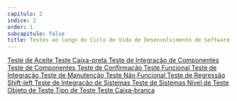 ```yaml
---
capitulo: 2
indice: 2
order: 1
subcapitulo: false
title: Testes ao longo do Ciclo de Vida de Desenvolvimento de Software - Palavras Chave
---
```


<!-- TODO: Adicionar plugin do github pages que tem indices organizados automaticamente, retirando o order das variaveis -->

<div class="d-inline">
  <a class="text-decoration-none" href="https://glossary.istqb.org/pt_BR/term/teste-de-aceite">
    <span class="badge rounded-pill bg-dark">Teste de Aceite</span>
  </a>
  <a class="text-decoration-none" href="https://glossary.istqb.org/pt_BR/term/teste-caixa-preta">
    <span class="badge rounded-pill bg-dark">Teste Caixa-preta</span>
  </a>
  <a class="text-decoration-none" href="https://glossary.istqb.org/pt_BR/term/teste-de-integracao-de-componentes">
    <span class="badge rounded-pill bg-dark">Teste de Integração de Componentes</span>
  </a>
  <a class="text-decoration-none" href="https://glossary.istqb.org/pt_BR/term/teste-de-componentes">
    <span class="badge rounded-pill bg-dark">Teste de Componentes</span>
  </a>
  <a class="text-decoration-none" href="https://glossary.istqb.org/pt_BR/term/teste-de-confirmacao">
    <span class="badge rounded-pill bg-dark">Teste de Confirmação</span>
  </a>
  <a class="text-decoration-none" href="https://glossary.istqb.org/pt_BR/term/teste-funcional">
    <span class="badge rounded-pill bg-dark">Teste Funcional </span>
  </a>
  <a class="text-decoration-none" href="https://glossary.istqb.org/pt_BR/term/teste-de-integracao">
    <span class="badge rounded-pill bg-dark">Teste de Integração</span>
  </a>
  <a class="text-decoration-none" href="https://glossary.istqb.org/pt_BR/term/teste-de-manutencao">
    <span class="badge rounded-pill bg-dark">Teste de Manutenção</span>
  </a>
  <a class="text-decoration-none" href="https://glossary.istqb.org/pt_BR/term/teste-nao-funcional">
    <span class="badge rounded-pill bg-dark">Teste Não Funcional</span>
  </a>
  <a class="text-decoration-none" href="https://glossary.istqb.org/pt_BR/term/teste-de-regressao">
    <span class="badge rounded-pill bg-dark">Teste de Regressão</span>
  </a>
  <a class="text-decoration-none" href="https://glossary.istqb.org/pt_BR/term/shift-left">
    <span class="badge rounded-pill bg-dark">Shift-left</span>
  </a>
  <a class="text-decoration-none" href="https://glossary.istqb.org/pt_BR/term/teste-de-integracao-do-sistema">
    <span class="badge rounded-pill bg-dark">Teste de Integração de Sistemas</span>
  </a>
  <a class="text-decoration-none" href="https://glossary.istqb.org/pt_BR/term/teste-de-sistema">
    <span class="badge rounded-pill bg-dark">Teste de Sistemas</span>
  </a>
  <a class="text-decoration-none" href="https://glossary.istqb.org/pt_BR/term/nivel-de-teste">
    <span class="badge rounded-pill bg-dark">Nível de Teste</span>
  </a>
  <a class="text-decoration-none" href="https://glossary.istqb.org/pt_BR/term/objeto-de-teste">
    <span class="badge rounded-pill bg-dark">Objeto de Teste</span>
  </a>
  <a class="text-decoration-none" href="https://glossary.istqb.org/pt_BR/term/tipo-de-teste">
    <span class="badge rounded-pill bg-dark">Tipo de Teste</span>
  </a>
  <a class="text-decoration-none" href="https://glossary.istqb.org/pt_BR/term/teste-caixa-branca">
    <span class="badge rounded-pill bg-dark">Teste Caixa-branca</span>
  </a>
</div>
